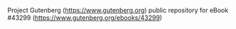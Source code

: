 Project Gutenberg (https://www.gutenberg.org) public repository for eBook #43299 (https://www.gutenberg.org/ebooks/43299)
